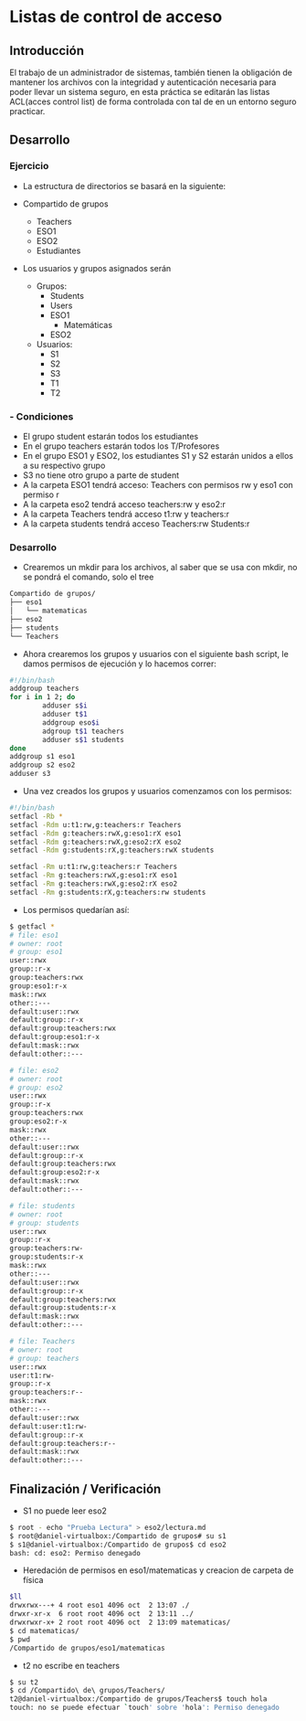 # Listas de control de acceso

## Introducción 
El trabajo de un administrador de sistemas, también tienen la obligación de mantener los archivos con la integridad y autenticación necesaria para poder llevar un sistema seguro, en esta práctica se editarán las listas ACL(acces control list) de forma controlada con tal de en un entorno seguro practicar.

## Desarrollo

### Ejercicio
- La estructura de directorios se basará en la siguiente: 
- Compartido de grupos 
  - Teachers 
  - ESO1
  - ESO2
  - Estudiantes

- Los usuarios y grupos asignados serán
  - Grupos: 
    - Students
    - Users
    - ESO1
      - Matemáticas
    - ESO2
  - Usuarios:
    - S1
    - S2
    - S3 
    - T1
    - T2

### - Condiciones
  - El grupo student estarán todos los estudiantes
  - En el grupo teachers estarán todos los T/Profesores
  - En el grupo ESO1 y ESO2, los estudiantes S1 y S2 estarán unidos a ellos a su respectivo grupo
  - S3 no tiene otro grupo a parte de student
  - A la carpeta ESO1 tendrá acceso: Teachers con permisos rw y eso1 con permiso r
  - A la carpeta eso2 tendrá acceso teachers:rw y eso2:r
  - A la carpeta Teachers tendrá acceso t1:rw y teachers:r
  - A la carpeta students tendrá acceso Teachers:rw Students:r

### Desarrollo

- Crearemos un mkdir para los archivos, al saber que se usa con mkdir, no se pondrá el comando, solo el tree
```bash
Compartido de grupos/
├── eso1
│   └── matematicas
├── eso2
├── students
└── Teachers
```

- Ahora crearemos los grupos y usuarios con el siguiente bash script, le damos permisos de ejecución y lo hacemos correr:
```bash
#!/bin/bash
addgroup teachers
for i in 1 2; do
        adduser s$i
        adduser t$1
        addgroup eso$i
        adgroup t$1 teachers
        adduser s$1 students
done
addgroup s1 eso1
addgroup s2 eso2
adduser s3
```

- Una vez creados los grupos y usuarios comenzamos con los permisos:
```bash
#!/bin/bash
setfacl -Rb *
setfacl -Rdm u:t1:rw,g:teachers:r Teachers
setfacl -Rdm g:teachers:rwX,g:eso1:rX eso1
setfacl -Rdm g:teachers:rwX,g:eso2:rX eso2
setfacl -Rdm g:students:rX,g:teachers:rwX students

setfacl -Rm u:t1:rw,g:teachers:r Teachers
setfacl -Rm g:teachers:rwX,g:eso1:rX eso1
setfacl -Rm g:teachers:rwX,g:eso2:rX eso2
setfacl -Rm g:students:rX,g:teachers:rw students
```
- Los permisos quedarían así:
```bash
$ getfacl *
# file: eso1
# owner: root
# group: eso1
user::rwx
group::r-x
group:teachers:rwx
group:eso1:r-x
mask::rwx
other::---
default:user::rwx
default:group::r-x
default:group:teachers:rwx
default:group:eso1:r-x
default:mask::rwx
default:other::---

# file: eso2
# owner: root
# group: eso2
user::rwx
group::r-x
group:teachers:rwx
group:eso2:r-x
mask::rwx
other::---
default:user::rwx
default:group::r-x
default:group:teachers:rwx
default:group:eso2:r-x
default:mask::rwx
default:other::---

# file: students
# owner: root
# group: students
user::rwx
group::r-x
group:teachers:rw-
group:students:r-x
mask::rwx
other::---
default:user::rwx
default:group::r-x
default:group:teachers:rwx
default:group:students:r-x
default:mask::rwx
default:other::---

# file: Teachers
# owner: root
# group: teachers
user::rwx
user:t1:rw-
group::r-x
group:teachers:r--
mask::rwx
other::---
default:user::rwx
default:user:t1:rw-
default:group::r-x
default:group:teachers:r--
default:mask::rwx
default:other::---
```
## Finalización / Verificación

- S1 no puede leer eso2
```bash
$ root - echo "Prueba Lectura" > eso2/lectura.md
$ root@daniel-virtualbox:/Compartido de grupos# su s1
$ s1@daniel-virtualbox:/Compartido de grupos$ cd eso2
bash: cd: eso2: Permiso denegado
```

- Heredación de permisos en eso1/matematicas y creacion de carpeta de física
```bash
$ll
drwxrwx---+ 4 root eso1 4096 oct  2 13:07 ./
drwxr-xr-x  6 root root 4096 oct  2 13:11 ../
drwxrwxr-x+ 2 root root 4096 oct  2 13:09 matematicas/
$ cd matematicas/
$ pwd
/Compartido de grupos/eso1/matematicas
```

- t2 no escribe en teachers
```bash
$ su t2
$ cd /Compartido\ de\ grupos/Teachers/
t2@daniel-virtualbox:/Compartido de grupos/Teachers$ touch hola
touch: no se puede efectuar `touch' sobre 'hola': Permiso denegado
```

#
